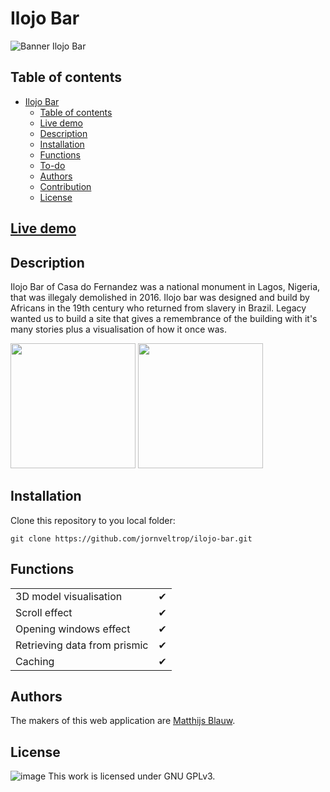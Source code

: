 # Ilojo Bar

![Banner Ilojo Bar](https://user-images.githubusercontent.com/74248007/175300137-1d406f5c-963d-4eb5-9f68-42d601644fa2.jpg)

## Table of contents
- [Ilojo Bar](#ilojo-bar)
    - [Table of contents](#table-of-contents)
    - [Live demo](#live-demo)
    - [Description](#description)
    - [Installation](#installation)
    - [Functions](#functions)
    - [To-do](#to-do)
    - [Authors](#authors)
    - [Contribution](#contribution)
    - [License](#license)

## [Live demo](http://ilojo-bar.herokuapp.com/)

## Description
Ilojo Bar of Casa do Fernandez was a national monument in Lagos, Nigeria, that was illegaly demolished in 2016. Ilojo bar was designed and build by Africans in the 19th century who returned from slavery in Brazil. Legacy wanted us to build a site that gives a remembrance of the building with it's many stories plus a visualisation of how it once was.

<img src="https://user-images.githubusercontent.com/44086608/175311012-25f9715e-c25b-4858-a1e6-6525277077e5.png" height="200"/> <img src="https://user-images.githubusercontent.com/44086608/175311129-5ab3a7b3-9bf3-4172-8d5b-fc4bdf80ba4b.png" height="200"/>

## Installation
Clone this repository to you local folder:
```
git clone https://github.com/jornveltrop/ilojo-bar.git
```

## Functions
|                                                                   |     |
| ----------------------------------------------------------------- | --- |
|     3D model visualisation                                        | ✔   |
|     Scroll effect                                                 | ✔   |
|     Opening windows effect                                        | ✔   |
|     Retrieving data from prismic                                  | ✔   |
|     Caching                                                       | ✔   |


## Authors
The makers of this web application are [Matthijs Blauw](https://github.com/M4TThys123).

## License
![image](https://user-images.githubusercontent.com/44086608/175332292-9de876e3-8886-4f3b-8463-51958dca3b23.png)
This work is licensed under GNU GPLv3.

